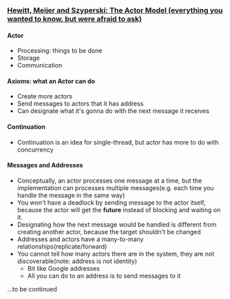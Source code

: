 ### [Hewitt, Meijer and Szyperski: The Actor Model (everything you wanted to know, but were afraid to ask)](https://channel9.msdn.com/Shows/Going+Deep/Hewitt-Meijer-and-Szyperski-The-Actor-Model-everything-you-wanted-to-know-but-were-afraid-to-ask)

#### Actor

* Processing: things to be done
* Storage
* Communication

#### Axioms: what an Actor can do

* Create more actors
* Send messages to actors that it has address
* Can designate what it's gonna do with the next message it receives

#### Continuation

* Continuation is an idea for single-thread, but actor has more to do with concurrency

#### Messages and Addresses

* Conceptually, an actor processes one message at a time, but the implementation can processes multiple messages(e.g. each time you handle the message in the same way)
* You won't have a deadlock by sending message to the actor itself, because the actor will get the **future** instead of blocking and waiting on it.
* Designating how the next message would be handled is different from creating another actor, because the target shouldn't be changed
* Addresses and actors have a many-to-many relationships(replicate/forward)
* You cannot tell how many actors there are in the system, they are not discoverable(note: address is not identity)
  * Bit like Google addresses
  * All you can do to an address is to send messages to it

...to be continued
